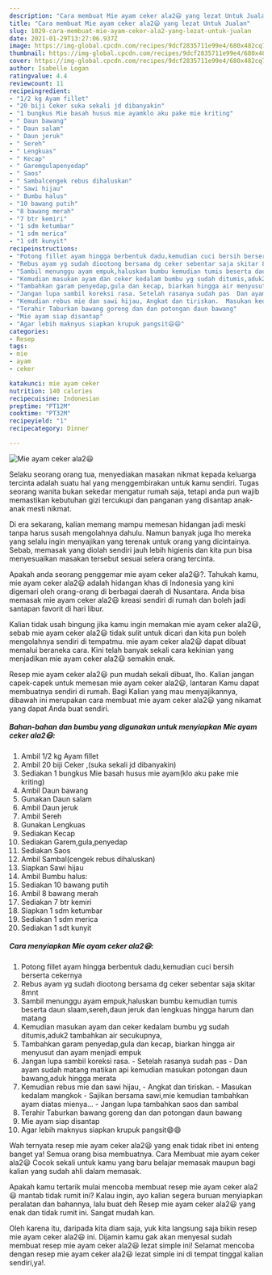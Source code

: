 ```yaml
---
description: "Cara membuat Mie ayam ceker ala2😃 yang lezat Untuk Jualan"
title: "Cara membuat Mie ayam ceker ala2😃 yang lezat Untuk Jualan"
slug: 1029-cara-membuat-mie-ayam-ceker-ala2-yang-lezat-untuk-jualan
date: 2021-01-29T13:27:06.937Z
image: https://img-global.cpcdn.com/recipes/9dcf2835711e99e4/680x482cq70/mie-ayam-ceker-ala2😃-foto-resep-utama.jpg
thumbnail: https://img-global.cpcdn.com/recipes/9dcf2835711e99e4/680x482cq70/mie-ayam-ceker-ala2😃-foto-resep-utama.jpg
cover: https://img-global.cpcdn.com/recipes/9dcf2835711e99e4/680x482cq70/mie-ayam-ceker-ala2😃-foto-resep-utama.jpg
author: Isabelle Logan
ratingvalue: 4.4
reviewcount: 11
recipeingredient:
- "1/2 kg Ayam fillet"
- "20 biji Ceker suka sekali jd dibanyakin"
- "1 bungkus Mie basah husus mie ayamklo aku pake mie kriting"
- " Daun bawang"
- " Daun salam"
- " Daun jeruk"
- " Sereh"
- " Lengkuas"
- " Kecap"
- " Garemgulapenyedap"
- " Saos"
- " Sambalcengek rebus dihaluskan"
- " Sawi hijau"
- " Bumbu halus"
- "10 bawang putih"
- "8 bawang merah"
- "7 btr kemiri"
- "1 sdm ketumbar"
- "1 sdm merica"
- "1 sdt kunyit"
recipeinstructions:
- "Potong fillet ayam hingga berbentuk dadu,kemudian cuci bersih berserta cekernya"
- "Rebus ayam yg sudah diootong bersama dg ceker sebentar saja skitar 8mnt"
- "Sambil menunggu ayam empuk,haluskan bumbu kemudian tumis beserta daun slaam,sereh,daun jeruk dan lengkuas hingga harum dan matang"
- "Kemudian masukan ayam dan ceker kedalam bumbu yg sudah ditumis,aduk2 tambahkan air secukupnya,"
- "Tambahkan garam penyedap,gula dan kecap, biarkan hingga air menyusut dan ayam menjadi empuk"
- "Jangan lupa sambil koreksi rasa. Setelah rasanya sudah pas  Dan ayam sudah matang matikan api kemudian masukan potongan daun bawang,aduk hingga merata"
- "Kemudian rebus mie dan sawi hijau, Angkat dan tiriskan.  Masukan kedalam mangkok Sajikan bersama sawi,mie kemudian tambahkan ayam diatas mienya... Jangan lupa tambahkan saos dan sambal"
- "Terahir Taburkan bawang goreng dan dan potongan daun bawang"
- "Mie ayam siap disantap"
- "Agar lebih maknyus siapkan krupuk pangsit😄😄"
categories:
- Resep
tags:
- mie
- ayam
- ceker

katakunci: mie ayam ceker 
nutrition: 140 calories
recipecuisine: Indonesian
preptime: "PT12M"
cooktime: "PT32M"
recipeyield: "1"
recipecategory: Dinner

---
```



![Mie ayam ceker ala2😃](https://img-global.cpcdn.com/recipes/9dcf2835711e99e4/680x482cq70/mie-ayam-ceker-ala2😃-foto-resep-utama.jpg)

Selaku seorang orang tua, menyediakan masakan nikmat kepada keluarga tercinta adalah suatu hal yang menggembirakan untuk kamu sendiri. Tugas seorang  wanita bukan sekedar mengatur rumah saja, tetapi anda pun wajib memastikan kebutuhan gizi tercukupi dan panganan yang disantap anak-anak mesti nikmat.

Di era  sekarang, kalian memang mampu memesan hidangan jadi meski tanpa harus susah mengolahnya dahulu. Namun banyak juga lho mereka yang selalu ingin menyajikan yang terenak untuk orang yang dicintainya. Sebab, memasak yang diolah sendiri jauh lebih higienis dan kita pun bisa menyesuaikan masakan tersebut sesuai selera orang tercinta. 



Apakah anda seorang penggemar mie ayam ceker ala2😃?. Tahukah kamu, mie ayam ceker ala2😃 adalah hidangan khas di Indonesia yang kini digemari oleh orang-orang di berbagai daerah di Nusantara. Anda bisa memasak mie ayam ceker ala2😃 kreasi sendiri di rumah dan boleh jadi santapan favorit di hari libur.

Kalian tidak usah bingung jika kamu ingin memakan mie ayam ceker ala2😃, sebab mie ayam ceker ala2😃 tidak sulit untuk dicari dan kita pun boleh mengolahnya sendiri di tempatmu. mie ayam ceker ala2😃 dapat dibuat memalui beraneka cara. Kini telah banyak sekali cara kekinian yang menjadikan mie ayam ceker ala2😃 semakin enak.

Resep mie ayam ceker ala2😃 pun mudah sekali dibuat, lho. Kalian jangan capek-capek untuk memesan mie ayam ceker ala2😃, lantaran Kamu dapat membuatnya sendiri di rumah. Bagi Kalian yang mau menyajikannya, dibawah ini merupakan cara membuat mie ayam ceker ala2😃 yang nikamat yang dapat Anda buat sendiri.

<!--inarticleads1-->

##### Bahan-bahan dan bumbu yang digunakan untuk menyiapkan Mie ayam ceker ala2😃:

1. Ambil 1/2 kg Ayam fillet
1. Ambil 20 biji Ceker ,(suka sekali jd dibanyakin)
1. Sediakan 1 bungkus Mie basah husus mie ayam(klo aku pake mie kriting)
1. Ambil  Daun bawang
1. Gunakan  Daun salam
1. Ambil  Daun jeruk
1. Ambil  Sereh
1. Gunakan  Lengkuas
1. Sediakan  Kecap
1. Sediakan  Garem,gula,penyedap
1. Sediakan  Saos
1. Ambil  Sambal(cengek rebus dihaluskan)
1. Siapkan  Sawi hijau
1. Ambil  Bumbu halus:
1. Sediakan 10 bawang putih
1. Ambil 8 bawang merah
1. Sediakan 7 btr kemiri
1. Siapkan 1 sdm ketumbar
1. Sediakan 1 sdm merica
1. Sediakan 1 sdt kunyit




<!--inarticleads2-->

##### Cara menyiapkan Mie ayam ceker ala2😃:

1. Potong fillet ayam hingga berbentuk dadu,kemudian cuci bersih berserta cekernya
1. Rebus ayam yg sudah diootong bersama dg ceker sebentar saja skitar 8mnt
1. Sambil menunggu ayam empuk,haluskan bumbu kemudian tumis beserta daun slaam,sereh,daun jeruk dan lengkuas hingga harum dan matang
1. Kemudian masukan ayam dan ceker kedalam bumbu yg sudah ditumis,aduk2 tambahkan air secukupnya,
1. Tambahkan garam penyedap,gula dan kecap, biarkan hingga air menyusut dan ayam menjadi empuk
1. Jangan lupa sambil koreksi rasa. - Setelah rasanya sudah pas  - Dan ayam sudah matang matikan api kemudian masukan potongan daun bawang,aduk hingga merata
1. Kemudian rebus mie dan sawi hijau, - Angkat dan tiriskan.  - Masukan kedalam mangkok - Sajikan bersama sawi,mie kemudian tambahkan ayam diatas mienya... - Jangan lupa tambahkan saos dan sambal
1. Terahir Taburkan bawang goreng dan dan potongan daun bawang
1. Mie ayam siap disantap
1. Agar lebih maknyus siapkan krupuk pangsit😄😄




Wah ternyata resep mie ayam ceker ala2😃 yang enak tidak ribet ini enteng banget ya! Semua orang bisa membuatnya. Cara Membuat mie ayam ceker ala2😃 Cocok sekali untuk kamu yang baru belajar memasak maupun bagi kalian yang sudah ahli dalam memasak.

Apakah kamu tertarik mulai mencoba membuat resep mie ayam ceker ala2😃 mantab tidak rumit ini? Kalau ingin, ayo kalian segera buruan menyiapkan peralatan dan bahannya, lalu buat deh Resep mie ayam ceker ala2😃 yang enak dan tidak rumit ini. Sangat mudah kan. 

Oleh karena itu, daripada kita diam saja, yuk kita langsung saja bikin resep mie ayam ceker ala2😃 ini. Dijamin kamu gak akan menyesal sudah membuat resep mie ayam ceker ala2😃 lezat simple ini! Selamat mencoba dengan resep mie ayam ceker ala2😃 lezat simple ini di tempat tinggal kalian sendiri,ya!.

